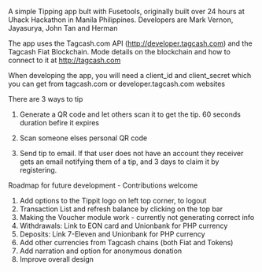 A simple Tipping app bult with Fusetools, originally built over 24 hours at Uhack Hackathon in Manila Philippines. Developers are Mark Vernon, Jayasurya, John Tan and Herman  

The app uses the Tagcash.com API (http://developer.tagcash.com) and the Tagcash Fiat Blockchain. Mode details on the blockchain and how to connect to it at http://tagcash.com

When developing the app, you will need a client_id and client_secret which you can get from tagcash.com or developer.tagcash.com websites

There are 3 ways to tip

1. Generate a QR code and let others scan it to get the tip. 60 seconds duration befire it expires

2. Scan someone elses personal QR code

3. Send tip to email. If that user does not have an account they receiver gets an email notifying them of a tip, and 3 days to claim it by registering.

Roadmap for future development - Contributions welcome

1. Add options to the Tippit logo on left top corner, to logout
2. Transaction List and refresh balance by clicking on the top bar
3. Making the Voucher module work - currently not generating correct info
4. Withdrawals: Link to EON card and Unionbank for PHP currency
5. Deposits: Link 7-Eleven and Unionbank for PHP currency
6. Add other currencies from Tagcash chains (both Fiat and Tokens)
7. Add narration and option for anonymous donation
8. Improve overall design
